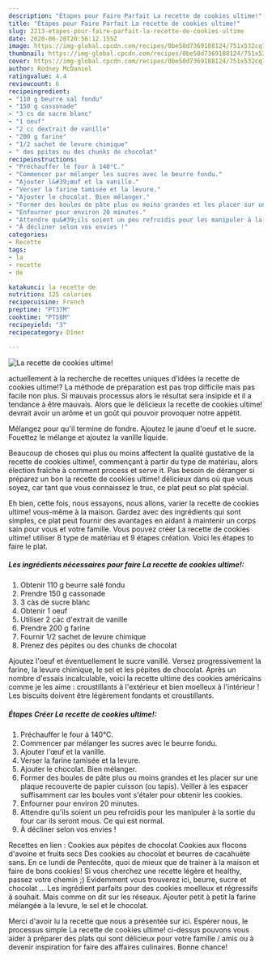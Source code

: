 ```yaml
---
description: "Étapes pour Faire Parfait La recette de cookies ultime!"
title: "Étapes pour Faire Parfait La recette de cookies ultime!"
slug: 2213-etapes-pour-faire-parfait-la-recette-de-cookies-ultime
date: 2020-06-28T20:56:12.155Z
image: https://img-global.cpcdn.com/recipes/0be50d7369188124/751x532cq70/la-recette-de-cookies-ultime-photo-principale-de-la-recette.jpg
thumbnail: https://img-global.cpcdn.com/recipes/0be50d7369188124/751x532cq70/la-recette-de-cookies-ultime-photo-principale-de-la-recette.jpg
cover: https://img-global.cpcdn.com/recipes/0be50d7369188124/751x532cq70/la-recette-de-cookies-ultime-photo-principale-de-la-recette.jpg
author: Rodney McDaniel
ratingvalue: 4.4
reviewcount: 6
recipeingredient:
- "110 g beurre sal fondu"
- "150 g cassonade"
- "3 cs de sucre blanc"
- "1 oeuf"
- "2 cc dextrait de vanille"
- "200 g farine"
- "1/2 sachet de levure chimique"
- " des ppites ou des chunks de chocolat"
recipeinstructions:
- "Préchauffer le four à 140°C."
- "Commencer par mélanger les sucres avec le beurre fondu."
- "Ajouter l&#39;œuf et la vanille."
- "Verser la farine tamisée et la levure."
- "Ajouter le chocolat. Bien mélanger."
- "Former des boules de pâte plus ou moins grandes et les placer sur une plaque recouverte de papier cuisson (ou tapis). Veiller à les espacer suffisamment car les boules vont s&#39;étaler pour obtenir les cookies."
- "Enfourner pour environ 20 minutes."
- "Attendre qu&#39;ils soient un peu refroidis pour les manipuler à la sortie du four car ils seront mous. Ce qui est normal."
- "À décliner selon vos envies !"
categories:
- Recette
tags:
- la
- recette
- de

katakunci: la recette de 
nutrition: 125 calories
recipecuisine: French
preptime: "PT37M"
cooktime: "PT58M"
recipeyield: "3"
recipecategory: Dîner

---
```



![La recette de cookies ultime!](https://img-global.cpcdn.com/recipes/0be50d7369188124/751x532cq70/la-recette-de-cookies-ultime-photo-principale-de-la-recette.jpg)

actuellement à la recherche de recettes uniques d'idées la recette de cookies ultime!? La méthode de préparation est pas trop difficile mais pas facile non plus. Si mauvais processus alors le résultat sera insipide et il a tendance à être mauvais. Alors que le délicieux la recette de cookies ultime! devrait avoir un arôme et un goût qui pouvoir provoquer notre appétit.

Mélangez pour qu&#39;il termine de fondre. Ajoutez le jaune d&#39;oeuf et le sucre. Fouettez le mélange et ajoutez la vanille liquide.

Beaucoup de choses qui plus ou moins affectent la qualité gustative de la recette de cookies ultime!, commençant à partir du type de matériau, alors élection fraîche à comment process et serve it. Pas besoin de déranger si préparez un bon la recette de cookies ultime! délicieux dans où que vous soyez, car tant que vous connaissez le truc, ce plat peut so plat spécial.


Eh bien, cette fois, nous essayons, nous allons, varier la recette de cookies ultime! vous-même à la maison. Gardez avec des ingrédients qui sont simples, ce plat peut fournir des avantages en aidant à maintenir un corps sain pour vous et votre famille. Vous pouvez créer La recette de cookies ultime! utiliser 8 type de matériau et 9 étapes création. Voici les étapes to faire le plat.

<!--inarticleads1-->

##### Les ingrédients nécessaires pour faire La recette de cookies ultime!:

1. Obtenir 110 g beurre salé fondu
1. Prendre 150 g cassonade
1.  3 càs de sucre blanc
1. Obtenir 1 oeuf
1. Utiliser 2 càc d&#39;extrait de vanille
1. Prendre 200 g farine
1. Fournir 1/2 sachet de levure chimique
1. Prenez  des pépites ou des chunks de chocolat


Ajoutez l&#39;oeuf et éventuellement le sucre vanillé. Versez progressivement la farine, la levure chimique, le sel et les pépites de chocolat. Après un nombre d&#39;essais incalculable, voici la recette ultime des cookies américains comme je les aime : croustillants à l&#39;extérieur et bien moelleux à l&#39;intérieur ! Les biscuits doivent être légèrement fondants et croustillants. 

<!--inarticleads2-->

##### Étapes Créer La recette de cookies ultime!:

1. Préchauffer le four à 140°C.
1. Commencer par mélanger les sucres avec le beurre fondu.
1. Ajouter l&#39;œuf et la vanille.
1. Verser la farine tamisée et la levure.
1. Ajouter le chocolat. Bien mélanger.
1. Former des boules de pâte plus ou moins grandes et les placer sur une plaque recouverte de papier cuisson (ou tapis). Veiller à les espacer suffisamment car les boules vont s&#39;étaler pour obtenir les cookies.
1. Enfourner pour environ 20 minutes.
1. Attendre qu&#39;ils soient un peu refroidis pour les manipuler à la sortie du four car ils seront mous. Ce qui est normal.
1. À décliner selon vos envies !


Recettes en lien : Cookies aux pépites de chocolat Cookies aux flocons d&#39;avoine et fruits secs Des cookies au chocolat et beurres de cacahuète sans. En ce lundi de Pentecôte, quoi de mieux que de trainer à la maison et faire de bons cookies! Si vous cherchez une recette légère et healthy, passez votre chemin ;) Evidemment vous trouverez ici, beurre, sucre et chocolat … Les ingrédient parfaits pour des cookies moelleux et régressifs à souhait. Mais comme on dit sur les réseaux. Ajouter petit à petit la farine mélangée à la levure, le sel et le chocolat. 


Merci d'avoir lu la recette que nous a présentée sur ici. Espérer nous, le processus simple La recette de cookies ultime! ci-dessus pouvons vous aider à préparer des plats qui sont délicieux pour votre famille / amis ou à devenir inspiration for faire des affaires culinaires. Bonne chance!
